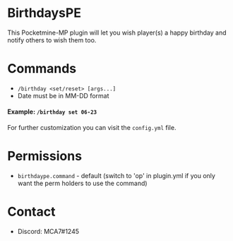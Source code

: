 # BirthdaysPE
This Pocketmine-MP plugin will let you wish player(s) a happy birthday and notify others to wish them too.

# Commands
 - `/birthday <set/reset> [args...]` 
 - Date must be in MM-DD format
 
 #### Example: `/birthday set 06-23` 
 For further customization you can visit the `config.yml` file.
 
# Permissions
 - `birthdaype.command` - default (switch to 'op' in plugin.yml if you only want the perm holders to use the command)
 
# Contact
  - Discord: MCA7#1245
